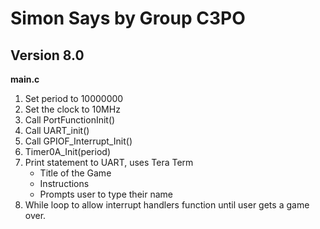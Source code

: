 # Simon Says by Group C3PO

## Version 8.0

**main.c**
1. Set period to 10000000
2. Set the clock to 10MHz
3. Call PortFunctionInit()
4. Call UART_init()
5. Call GPIOF_Interrupt_Init()
6. Timer0A_Init(period)
7. Print statement to UART, uses Tera Term
     - Title of the Game
     - Instructions
     - Prompts user to type their name
8. While loop to allow interrupt handlers function until user gets a game over.
